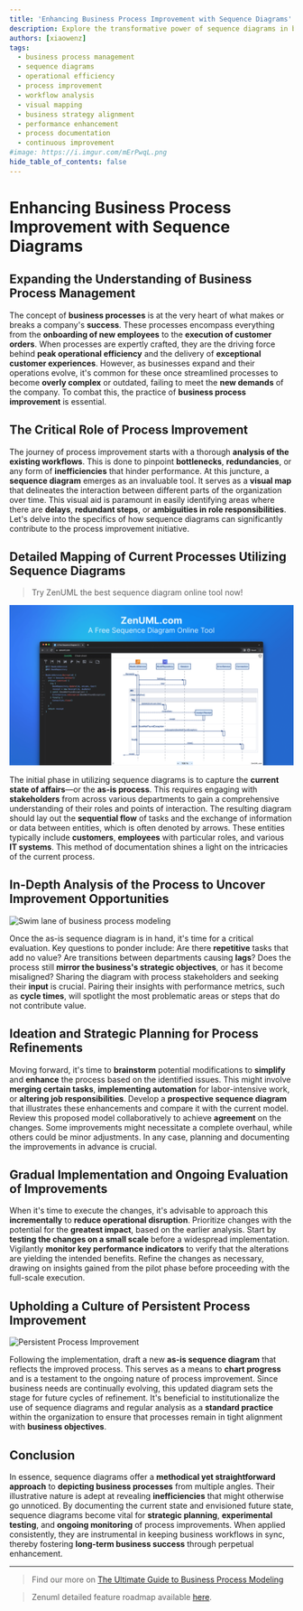 ```yaml
---
title: 'Enhancing Business Process Improvement with Sequence Diagrams'
description: Explore the transformative power of sequence diagrams in business process improvement. Learn how to map, analyze, and enhance workflows for peak efficiency and alignment with strategic goals. Discover the iterative nature of process refinement and how visual mapping aids in continuous organizational success.
authors: [xiaowenz]
tags:
  - business process management
  - sequence diagrams
  - operational efficiency
  - process improvement
  - workflow analysis
  - visual mapping
  - business strategy alignment
  - performance enhancement
  - process documentation
  - continuous improvement
#image: https://i.imgur.com/mErPwqL.png
hide_table_of_contents: false
---
```


# Enhancing Business Process Improvement with Sequence Diagrams

## Expanding the Understanding of Business Process Management

The concept of **business processes** is at the very heart of what makes or breaks a company's **success**. These processes encompass everything from the **onboarding of new employees** to the **execution of customer orders**. When processes are expertly crafted, they are the driving force behind **peak operational efficiency** and the delivery of **exceptional customer experiences**. However, as businesses expand and their operations evolve, it's common for these once streamlined processes to become **overly complex** or outdated, failing to meet the **new demands** of the company. To combat this, the practice of **business process improvement** is essential.

## The Critical Role of Process Improvement

The journey of process improvement starts with a thorough **analysis of the existing workflows**. This is done to pinpoint **bottlenecks**, **redundancies**, or any form of **inefficiencies** that hinder performance. At this juncture, a **sequence diagram** emerges as an invaluable tool. It serves as a **visual map** that delineates the interaction between different parts of the organization over time. This visual aid is paramount in easily identifying areas where there are **delays**, **redundant steps**, or **ambiguities in role responsibilities**. Let's delve into the specifics of how sequence diagrams can significantly contribute to the process improvement initiative.

<!-- truncate -->

## Detailed Mapping of Current Processes Utilizing Sequence Diagrams

> Try ZenUML the best sequence diagram online tool now!

[![ZenUML the best sequence diagram maker online tool](../../static/img/og-image.png)](https://app.zenuml.com)

The initial phase in utilizing sequence diagrams is to capture the **current state of affairs**—or the **as-is process**. This requires engaging with **stakeholders** from across various departments to gain a comprehensive understanding of their roles and points of interaction. The resulting diagram should lay out the **sequential flow** of tasks and the exchange of information or data between entities, which is often denoted by arrows. These entities typically include **customers**, **employees** with particular roles, and various **IT systems**. This method of documentation shines a light on the intricacies of the current process.

## In-Depth Analysis of the Process to Uncover Improvement Opportunities

![Swim lane of business process modeling](https://cdn.sa.net/2024/02/09/FAsChO9oW1KtTrp.png)

Once the as-is sequence diagram is in hand, it's time for a critical evaluation. Key questions to ponder include: Are there **repetitive** tasks that add no value? Are transitions between departments causing **lags**? Does the process still **mirror the business's strategic objectives**, or has it become misaligned? Sharing the diagram with process stakeholders and seeking their **input** is crucial. Pairing their insights with performance metrics, such as **cycle times**, will spotlight the most problematic areas or steps that do not contribute value.

## Ideation and Strategic Planning for Process Refinements

Moving forward, it's time to **brainstorm** potential modifications to **simplify** and **enhance** the process based on the identified issues. This might involve **merging certain tasks**, **implementing automation** for labor-intensive work, or **altering job responsibilities**. Develop a **prospective sequence diagram** that illustrates these enhancements and compare it with the current model. Review this proposed model collaboratively to achieve **agreement** on the changes. Some improvements might necessitate a complete overhaul, while others could be minor adjustments. In any case, planning and documenting the improvements in advance is crucial.

## Gradual Implementation and Ongoing Evaluation of Improvements

When it's time to execute the changes, it's advisable to approach this **incrementally** to **reduce operational disruption**. Prioritize changes with the potential for the **greatest impact**, based on the earlier analysis. Start by **testing the changes on a small scale** before a widespread implementation. Vigilantly **monitor key performance indicators** to verify that the alterations are yielding the intended benefits. Refine the changes as necessary, drawing on insights gained from the pilot phase before proceeding with the full-scale execution.

## Upholding a Culture of Persistent Process Improvement

![Persistent Process Improvement](https://cdn.sa.net/2024/02/09/wthNGsAjBDkOfbz.png)

Following the implementation, draft a new **as-is sequence diagram** that reflects the improved process. This serves as a means to **chart progress** and is a testament to the ongoing nature of process improvement. Since business needs are continually evolving, this updated diagram sets the stage for future cycles of refinement. It's beneficial to institutionalize the use of sequence diagrams and regular analysis as a **standard practice** within the organization to ensure that processes remain in tight alignment with **business objectives**.

## Conclusion

In essence, sequence diagrams offer a **methodical yet straightforward approach** to **depicting business processes** from multiple angles. Their illustrative nature is adept at revealing **inefficiencies** that might otherwise go unnoticed. By documenting the current state and envisioned future state, sequence diagrams become vital for **strategic planning**, **experimental testing**, and **ongoing monitoring** of process improvements. When applied consistently, they are instrumental in keeping business workflows in sync, thereby fostering **long-term business success** through perpetual enhancement.

---

> Find our more on [The Ultimate Guide to Business Process Modeling](/docs/concepts-and-methodologies/business-process-modelling-guide)

> Zenuml detailed feature roadmap available [here](/roadmap).

